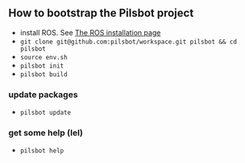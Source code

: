 ## How to bootstrap the Pilsbot project

- install ROS. See [The ROS installation page](http://wiki.ros.org/ROS/Installation)
- `git clone git@github.com:pilsbot/workspace.git pilsbot && cd pilsbot`
- `source env.sh`
- `pilsbot init`
- `pilsbot build`

### update packages

- `pilsbot update`

### get some help (lel)

- `pilsbot help`
